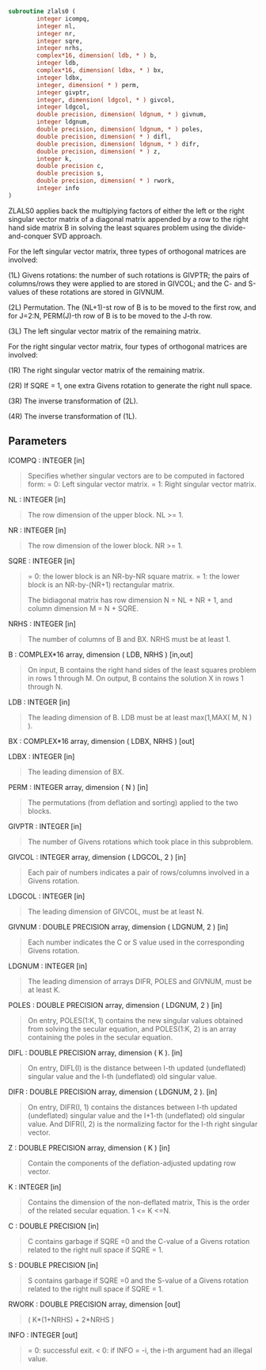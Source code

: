 ```fortran
subroutine zlals0 (
        integer icompq,
        integer nl,
        integer nr,
        integer sqre,
        integer nrhs,
        complex*16, dimension( ldb, * ) b,
        integer ldb,
        complex*16, dimension( ldbx, * ) bx,
        integer ldbx,
        integer, dimension( * ) perm,
        integer givptr,
        integer, dimension( ldgcol, * ) givcol,
        integer ldgcol,
        double precision, dimension( ldgnum, * ) givnum,
        integer ldgnum,
        double precision, dimension( ldgnum, * ) poles,
        double precision, dimension( * ) difl,
        double precision, dimension( ldgnum, * ) difr,
        double precision, dimension( * ) z,
        integer k,
        double precision c,
        double precision s,
        double precision, dimension( * ) rwork,
        integer info
)
```

ZLALS0 applies back the multiplying factors of either the left or the
right singular vector matrix of a diagonal matrix appended by a row
to the right hand side matrix B in solving the least squares problem
using the divide-and-conquer SVD approach.

For the left singular vector matrix, three types of orthogonal
matrices are involved:

(1L) Givens rotations: the number of such rotations is GIVPTR; the
pairs of columns/rows they were applied to are stored in GIVCOL;
and the C- and S-values of these rotations are stored in GIVNUM.

(2L) Permutation. The (NL+1)-st row of B is to be moved to the first
row, and for J=2:N, PERM(J)-th row of B is to be moved to the
J-th row.

(3L) The left singular vector matrix of the remaining matrix.

For the right singular vector matrix, four types of orthogonal
matrices are involved:

(1R) The right singular vector matrix of the remaining matrix.

(2R) If SQRE = 1, one extra Givens rotation to generate the right
null space.

(3R) The inverse transformation of (2L).

(4R) The inverse transformation of (1L).

## Parameters
ICOMPQ : INTEGER [in]
> Specifies whether singular vectors are to be computed in
> factored form:
> = 0: Left singular vector matrix.
> = 1: Right singular vector matrix.

NL : INTEGER [in]
> The row dimension of the upper block. NL >= 1.

NR : INTEGER [in]
> The row dimension of the lower block. NR >= 1.

SQRE : INTEGER [in]
> = 0: the lower block is an NR-by-NR square matrix.
> = 1: the lower block is an NR-by-(NR+1) rectangular matrix.
> 
> The bidiagonal matrix has row dimension N = NL + NR + 1,
> and column dimension M = N + SQRE.

NRHS : INTEGER [in]
> The number of columns of B and BX. NRHS must be at least 1.

B : COMPLEX\*16 array, dimension ( LDB, NRHS ) [in,out]
> On input, B contains the right hand sides of the least
> squares problem in rows 1 through M. On output, B contains
> the solution X in rows 1 through N.

LDB : INTEGER [in]
> The leading dimension of B. LDB must be at least
> max(1,MAX( M, N ) ).

BX : COMPLEX\*16 array, dimension ( LDBX, NRHS ) [out]

LDBX : INTEGER [in]
> The leading dimension of BX.

PERM : INTEGER array, dimension ( N ) [in]
> The permutations (from deflation and sorting) applied
> to the two blocks.

GIVPTR : INTEGER [in]
> The number of Givens rotations which took place in this
> subproblem.

GIVCOL : INTEGER array, dimension ( LDGCOL, 2 ) [in]
> Each pair of numbers indicates a pair of rows/columns
> involved in a Givens rotation.

LDGCOL : INTEGER [in]
> The leading dimension of GIVCOL, must be at least N.

GIVNUM : DOUBLE PRECISION array, dimension ( LDGNUM, 2 ) [in]
> Each number indicates the C or S value used in the
> corresponding Givens rotation.

LDGNUM : INTEGER [in]
> The leading dimension of arrays DIFR, POLES and
> GIVNUM, must be at least K.

POLES : DOUBLE PRECISION array, dimension ( LDGNUM, 2 ) [in]
> On entry, POLES(1:K, 1) contains the new singular
> values obtained from solving the secular equation, and
> POLES(1:K, 2) is an array containing the poles in the secular
> equation.

DIFL : DOUBLE PRECISION array, dimension ( K ). [in]
> On entry, DIFL(I) is the distance between I-th updated
> (undeflated) singular value and the I-th (undeflated) old
> singular value.

DIFR : DOUBLE PRECISION array, dimension ( LDGNUM, 2 ). [in]
> On entry, DIFR(I, 1) contains the distances between I-th
> updated (undeflated) singular value and the I+1-th
> (undeflated) old singular value. And DIFR(I, 2) is the
> normalizing factor for the I-th right singular vector.

Z : DOUBLE PRECISION array, dimension ( K ) [in]
> Contain the components of the deflation-adjusted updating row
> vector.

K : INTEGER [in]
> Contains the dimension of the non-deflated matrix,
> This is the order of the related secular equation. 1 <= K <=N.

C : DOUBLE PRECISION [in]
> C contains garbage if SQRE =0 and the C-value of a Givens
> rotation related to the right null space if SQRE = 1.

S : DOUBLE PRECISION [in]
> S contains garbage if SQRE =0 and the S-value of a Givens
> rotation related to the right null space if SQRE = 1.

RWORK : DOUBLE PRECISION array, dimension [out]
> ( K\*(1+NRHS) + 2\*NRHS )

INFO : INTEGER [out]
> = 0:  successful exit.
> < 0:  if INFO = -i, the i-th argument had an illegal value.
